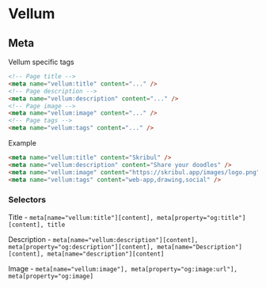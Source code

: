 # Vellum

## Meta

Vellum specific tags

```html
<!-- Page title -->
<meta name="vellum:title" content="..." />
<!-- Page description -->
<meta name="vellum:description" content="..." />
<!-- Page image -->
<meta name="vellum:image" content="..." />
<!-- Page tags -->
<meta name="vellum:tags" content="..." />
```

Example

```html
<meta name="vellum:title" content="Skribul" />
<meta name="vellum:description" content="Share your doodles" />
<meta name="vellum:image" content="https://skribul.app/images/logo.png" />
<meta name="vellum:tags" content="web-app,drawing,social" />
```

### Selectors

Title - `meta[name="vellum:title"][content], meta[property="og:title"][content], title`

Description - `meta[name="vellum:description"][content], meta[property="og:description"][content], meta[name="Description"][content], meta[name="description"][content]`

Image - `meta[name="vellum:image"], meta[property="og:image:url"], meta[property="og:image]`
